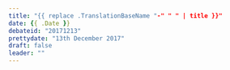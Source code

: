 ```yaml
---
title: "{{ replace .TranslationBaseName "-" " " | title }}"
date: {{ .Date }}
debateid: "20171213"
prettydate: "13th December 2017"
draft: false
leader: ""
---
```



